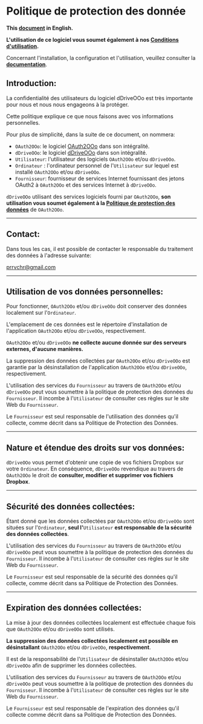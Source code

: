 # Politique de protection des donnée

**This [document][1] in English.**

**L'utilisation de ce logiciel vous soumet également à nos [Conditions d'utilisation][2].**

Concernant l'installation, la configuration et l'utilisation, veuillez consulter la **[documentation][3]**.

## Introduction:

La confidentialité des utilisateurs du logiciel dDriveOOo est très importante pour nous et nous nous engageons à la protéger.

Cette politique explique ce que nous faisons avec vos informations personnelles.

Pour plus de simplicité, dans la suite de ce document, on nommera:
- `OAuth2OOo`: le logiciel [OAuth2OOo][4] dans son intégralité.
- `dDriveOOo`: le logiciel [dDriveOOo][5] dans son intégralité.
- `Utilisateur`: l'utilisateur des logiciels `OAuth2OOo` et/ou `dDriveOOo`.
- `Ordinateur` : l'ordinateur personnel de l'`Utilisateur` sur lequel est installé `OAuth2OOo` et/ou `dDriveOOo`.
- `Fournisseur`: fournisseur de services Internet fournissant des jetons OAuth2 à `OAuth2OOo` et des services Internet à `dDriveOOo`.

`dDriveOOo` utilisant des services logiciels fourni par `OAuth2OOo`, **son utilisation vous soumet également à la [Politique de protection des données][6]** de `OAuth2OOo`.

___
## Contact:

Dans tous les cas, il est possible de contacter le responsable du traitement des données à l'adresse suivante:

prrvchr@gmail.com

___
## Utilisation de vos données personnelles:

Pour fonctionner, `OAuth2OOo` et/ou `dDriveOOo` doit conserver des données localement sur l'`Ordinateur`.

L'emplacement de ces données est le répertoire d'installation de l'application `OAuth2OOo` et/ou `dDriveOOo`, respectivement.

`OAuth2OOo` et/ou `dDriveOOo` **ne collecte aucune donnée sur des serveurs externes, d'aucune manières.**

La suppression des données collectées par `OAuth2OOo` et/ou `dDriveOOo` est garantie par la désinstallation de l'application `OAuth2OOo` et/ou `dDriveOOo`, respectivement.

L'utilisation des services du `Fournisseur` au travers de `OAuth2OOo` et/ou `dDriveOOo` peut vous soumettre à la politique de protection des données du `Fournisseur`. Il incombe à l'`Utilisateur` de consulter ces règles sur le site Web du `Fournisseur`.

Le `Fournisseur` est seul responsable de l'utilisation des données qu'il collecte, comme décrit dans sa Politique de Protection des Données.

___
## Nature et étendue des droits sur vos données:

`dDriveOOo` vous permet d'obtenir une copie de vos fichiers Dropbox sur votre `Ordinateur`. En conséquence, `dDriveOOo` revendique au travers de `OAuth2OOo` le droit de **consulter, modifier et supprimer vos fichiers Dropbox**.

___
## Sécurité des données collectées:

Étant donné que les données collectées par `OAuth2OOo` et/ou `dDriveOOo` sont situées sur l'`Ordinateur`, **seul l'**`Utilisateur` **est responsable de la sécurité des données collectées**.

L'utilisation des services du `Fournisseur` au travers de `OAuth2OOo` et/ou `dDriveOOo` peut vous soumettre à la politique de protection des données du `Fournisseur`. Il incombe à l'`Utilisateur` de consulter ces règles sur le site Web du `Fournisseur`.

Le `Fournisseur` est seul responsable de la sécurité des données qu'il collecte, comme décrit dans sa Politique de Protection des Données.

___
## Expiration des données collectées:

La mise à jour des données collectées localement est effectuée chaque fois que `OAuth2OOo` et/ou `dDriveOOo` sont utilisés.

**La suppression des données collectées localement est possible en désinstallant** `OAuth2OOo` et/ou `dDriveOOo`, **respectivement**.

Il est de la responsabilité de l'`Utilisateur` de désinstaller `OAuth2OOo` et/ou `dDriveOOo` afin de supprimer les données collectées.

L'utilisation des services du `Fournisseur` au travers de `OAuth2OOo` et/ou `dDriveOOo` peut vous soumettre à la politique de protection des données du `Fournisseur`. Il incombe à l'`Utilisateur` de consulter ces règles sur le site Web du `Fournisseur`.

Le `Fournisseur` est seul responsable de l'expiration des données qu'il collecte comme décrit dans sa Politique de Protection des Données.

[1]: <https://prrvchr.github.io/dDriveOOo/source/dDriveOOo/registration/PrivacyPolicy_en>
[2]: <https://prrvchr.github.io/dDriveOOo/source/dDriveOOo/registration/TermsOfUse_fr>
[3]: <https://prrvchr.github.io/dDriveOOo/README_fr>
[4]: <https://github.com/prrvchr/OAuth2OOo/raw/master/OAuth2OOo.oxt>
[5]: <https://github.com/prrvchr/dDriveOOo/raw/master/dDriveOOo.oxt>
[6]: <https://prrvchr.github.io/OAuth2OOo/source/OAuth2OOo/registration/PrivacyPolicy_fr>
